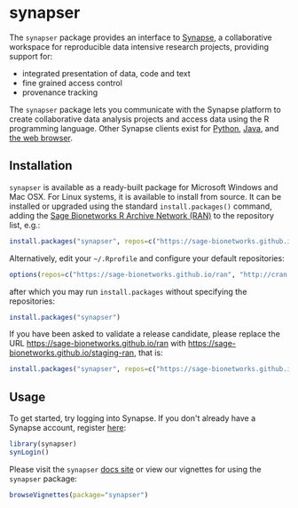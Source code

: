 
<!-- README.md is generated from README.Rmd. Please modify README.Rmd and run `pkgdown::build_site()` to update README.md -->
synapser
========

The `synapser` package provides an interface to [Synapse](http://www.synapse.org), a collaborative workspace for reproducible data intensive research projects, providing support for:

-   integrated presentation of data, code and text
-   fine grained access control
-   provenance tracking

The `synapser` package lets you communicate with the Synapse platform to create collaborative data analysis projects and access data using the R programming language. Other Synapse clients exist for [Python](http://docs.synapse.org/python), [Java](https://github.com/Sage-Bionetworks/Synapse-Repository-Services/tree/develop/client/synapseJavaClient%3E), and [the web browser](https://www.synapse.org).

Installation
------------

`synapser` is available as a ready-built package for Microsoft Windows and Mac OSX. For Linux systems, it is available to install from source. It can be installed or upgraded using the standard `install.packages()` command, adding the [Sage Bionetworks R Archive Network (RAN)](https://sage-bionetworks.github.io/ran) to the repository list, e.g.:

``` r
install.packages("synapser", repos=c("https://sage-bionetworks.github.io/ran", "http://cran.fhcrc.org"))
```

Alternatively, edit your `~/.Rprofile` and configure your default repositories:

``` r
options(repos=c("https://sage-bionetworks.github.io/ran", "http://cran.fhcrc.org"))
```

after which you may run `install.packages` without specifying the repositories:

``` r
install.packages("synapser")
```

If you have been asked to validate a release candidate, please replace the URL <https://sage-bionetworks.github.io/ran> with <https://sage-bionetworks.github.io/staging-ran>, that is:

``` r
install.packages("synapser", repos=c("https://sage-bionetworks.github.io/staging-ran", "http://cran.fhcrc.org"))
```

Usage
-----

To get started, try logging into Synapse. If you don't already have a Synapse account, register [here](https://www.synapse.org/register):

``` r
library(synapser)
synLogin()
```

Please visit the `synapser` [docs site](http://sage-bionetworks.github.io/synapser/articles/synapser.html) or view our vignettes for using the `synapser` package:

``` r
browseVignettes(package="synapser")
```
